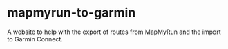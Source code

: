# mapmyrun-to-garmin
A website to help with the export of routes from MapMyRun and the import to Garmin Connect.
